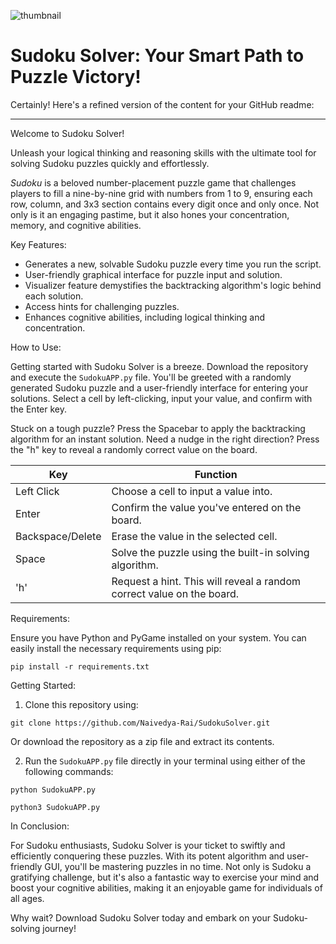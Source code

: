 ![thumbnail](https://github.com/Naivedya-Rai/SudokuSolver/assets/122347651/01b4e13a-bc22-4d8e-b70a-542efaf44cca)

# Sudoku Solver: Your Smart Path to Puzzle Victory!
Certainly! Here's a refined version of the content for your GitHub readme:

---

Welcome to Sudoku Solver!

Unleash your logical thinking and reasoning skills with the ultimate tool for solving Sudoku puzzles quickly and effortlessly.

*Sudoku* is a beloved number-placement puzzle game that challenges players to fill a nine-by-nine grid with numbers from 1 to 9, ensuring each row, column, and 3x3 section contains every digit once and only once. Not only is it an engaging pastime, but it also hones your concentration, memory, and cognitive abilities.

Key Features:

- Generates a new, solvable Sudoku puzzle every time you run the script.
- User-friendly graphical interface for puzzle input and solution.
- Visualizer feature demystifies the backtracking algorithm's logic behind each solution.
- Access hints for challenging puzzles.
- Enhances cognitive abilities, including logical thinking and concentration.

How to Use:

Getting started with Sudoku Solver is a breeze. Download the repository and execute the `SudokuAPP.py` file. You'll be greeted with a randomly generated Sudoku puzzle and a user-friendly interface for entering your solutions. Select a cell by left-clicking, input your value, and confirm with the Enter key.

Stuck on a tough puzzle? Press the Spacebar to apply the backtracking algorithm for an instant solution. Need a nudge in the right direction? Press the "h" key to reveal a randomly correct value on the board.


| Key          | Function                                                                  |
|--------------|---------------------------------------------------------------------------|
| Left Click   | Choose a cell to input a value into.                                      |
| Enter        | Confirm the value you've entered on the board.                            |
| Backspace/Delete | Erase the value in the selected cell.                                 |
| Space        | Solve the puzzle using the built-in solving algorithm.                    |
| 'h'          | Request a hint. This will reveal a random correct value on the board.     |


Requirements:

Ensure you have Python and PyGame installed on your system. You can easily install the necessary requirements using pip:

```
pip install -r requirements.txt
```

Getting Started:

1. Clone this repository using:

```
git clone https://github.com/Naivedya-Rai/SudokuSolver.git   
```

Or download the repository as a zip file and extract its contents.

2. Run the `SudokuAPP.py` file directly in your terminal using either of the following commands:

```
python SudokuAPP.py
```

```
python3 SudokuAPP.py
```

In Conclusion:

For Sudoku enthusiasts, Sudoku Solver is your ticket to swiftly and efficiently conquering these puzzles. With its potent algorithm and user-friendly GUI, you'll be mastering puzzles in no time. Not only is Sudoku a gratifying challenge, but it's also a fantastic way to exercise your mind and boost your cognitive abilities, making it an enjoyable game for individuals of all ages.

Why wait? Download Sudoku Solver today and embark on your Sudoku-solving journey!

